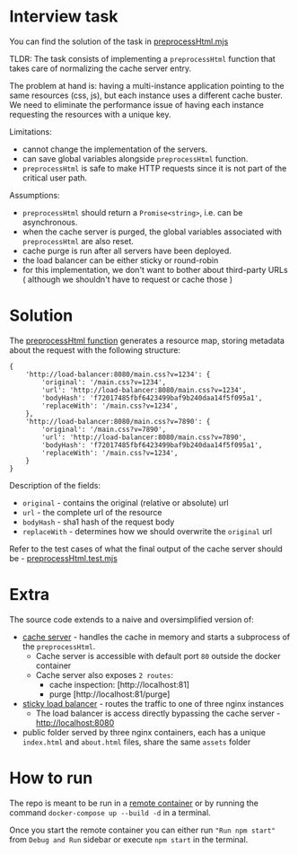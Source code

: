 # Interview task

You can find the solution of the task in [preprocessHtml.mjs](https://github.com/dimitarsi/interview-task-caching-solution-nodejs/blob/master/container/cache-server/lib/preprocessHtml/preprocessHtml.mjs#L28)

TLDR: The task consists of implementing a `preprocessHtml` function that takes care of normalizing the cache server entry.

The problem at hand is: having a multi-instance application pointing to the same resources (css, js), but each instance uses
a different cache buster. We need to eliminate the performance issue of having each instance requesting the resources with a unique key.

Limitations:
  - cannot change the implementation of the servers.
  - can save global variables alongside `preprocessHtml` function.
  - `preprocessHtml` is safe to make HTTP requests since it is not part of the critical user path.

Assumptions:
  - `preprocessHtml` should return a `Promise<string>`, i.e. can be asynchronous.
  - when the cache server is purged, the global variables associated with `preprocessHtml` are also reset.
  - cache purge is run after all servers have been deployed.
  - the load balancer can be either sticky or round-robin
  - for this implementation, we don't want to bother about third-party URLs ( although we shouldn't have to request or cache those )

# Solution

The [preprocessHtml function](https://github.com/dimitarsi/interview-task-caching-solution-nodejs/blob/master/container/cache-server/lib/preprocessHtml/preprocessHtml.mjs) generates a resource map,
storing metadata about the request with the following structure:

```
{
    'http://load-balancer:8080/main.css?v=1234': {
        'original': '/main.css?v=1234',
        'url': 'http://load-balancer:8080/main.css?v=1234',
        'bodyHash': 'f72017485fbf6423499baf9b240daa14f5f095a1',
        'replaceWith': '/main.css?v=1234',
    },
    'http://load-balancer:8080/main.css?v=7890': {
        'original': '/main.css?v=7890',
        'url': 'http://load-balancer:8080/main.css?v=7890',
        'bodyHash': 'f72017485fbf6423499baf9b240daa14f5f095a1',
        'replaceWith': '/main.css?v=1234',
    }
}
```

Description of the fields:
 - `original` - contains the original (relative or absolute) url
 - `url` - the complete url of the resource
 - `bodyHash` - sha1 hash of the request body
 - `replaceWith` - determines how we should overwrite the `original` url

Refer to the test cases of what the final output of the cache server should be - [preprocessHtml.test.mjs](https://github.com/dimitarsi/interview-task-caching-solution-nodejs/blob/master/container/cache-server/lib/preprocessHtml/__tests__/preprocessHtml.test.mjs)

# Extra

The source code extends to a naive and oversimplified version of:
- [cache server](https://github.com/dimitarsi/interview-task-caching-solution-nodejs/blob/master/container/cache-server/lib/server.mjs) - handles the cache in memory and starts a subprocess of the `preprocessHtml`.
    - Cache server is accessible with default port `80` outside the docker container
    - Cache server also exposes `2 routes`:
        - cache inspection: [http://localhost:81]
        - purge [http://localhost:81/purge]
- [sticky load balancer](container\load-balancer\lib\server.mjs) - routes the traffic to one of three nginx instances
    - The load balancer is access directly bypassing the cache server - [http://localhost:8080](http://localhost:8080)
- public folder served by three nginx containers, each has a unique `index.html` and `about.html` files,
      share the same `assets` folder

# How to run

The repo is meant to be run in a [remote container](https://code.visualstudio.com/docs/remote/containers) or by running the
command `docker-compose up --build -d` in a terminal.

Once you start the remote container you can either run `"Run npm start"` from `Debug and Run` sidebar or execute `npm start` in the terminal.